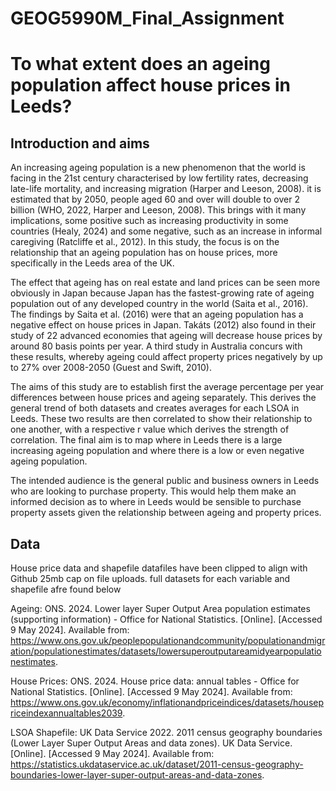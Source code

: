 # GEOG5990M_Final_Assignment
# To what extent does an ageing population affect house prices in Leeds?
## Introduction and aims

An increasing ageing population is a new phenomenon that the world is facing in the 21st century characterised by low fertility rates, decreasing late-life mortality, and increasing migration (Harper and Leeson, 2008). it is estimated that by 2050, people aged 60 and over will double to over 2 billion (WHO, 2022, Harper and Leeson, 2008). This brings with it many implications, some positive such as increasing productivity in some countries (Healy, 2024) and some negative, such as an increase in informal caregiving (Ratcliffe et al., 2012). In this study, the focus is on the relationship that an ageing population has on house prices, more specifically in the Leeds area of the UK. 

The effect that ageing has on real estate and land prices can be seen more obviously in Japan because Japan has the fastest-growing rate of ageing population out of any developed country in the world (Saita et al., 2016). The findings by Saita et al. (2016) were that an ageing population has a negative effect on house prices in Japan. Takáts (2012) also found in their study of 22 advanced economies that ageing will decrease house prices by around 80 basis points per year. A third study in Australia concurs with these results, whereby ageing could affect property prices negatively by up to 27% over 2008-2050 (Guest and Swift, 2010).

The aims of this study are to establish first the average percentage per year differences between house prices and ageing separately. This derives the general trend of both datasets and creates averages for each LSOA in Leeds. These two results are then correlated to show their relationship to one another, with a respective r value which derives the strength of correlation. The final aim is to map where in Leeds there is a large increasing ageing population and where there is a low or even negative ageing population.

The intended audience is the general public and business owners in Leeds who are looking to purchase property. This would help them make an informed decision as to where in Leeds would be sensible to purchase property assets given the relationship between ageing and property prices.

## Data

House price data and shapefile datafiles have been clipped to align with Github 25mb cap on file uploads.
full datasets for each variable and shapefile afre found below

Ageing:
ONS. 2024. Lower layer Super Output Area population estimates (supporting information) - Office for National Statistics. [Online]. [Accessed 9 May 2024]. Available from: https://www.ons.gov.uk/peoplepopulationandcommunity/populationandmigration/populationestimates/datasets/lowersuperoutputareamidyearpopulationestimates. 

House Prices:
ONS. 2024. House price data: annual tables - Office for National Statistics. [Online]. [Accessed 9 May 2024]. Available from: https://www.ons.gov.uk/economy/inflationandpriceindices/datasets/housepriceindexannualtables2039. 

LSOA Shapefile:
UK Data Service 2022. 2011 census geography boundaries (Lower Layer Super Output Areas and data zones). UK Data Service. [Online]. [Accessed 9 May 2024]. Available from: https://statistics.ukdataservice.ac.uk/dataset/2011-census-geography-boundaries-lower-layer-super-output-areas-and-data-zones. 

